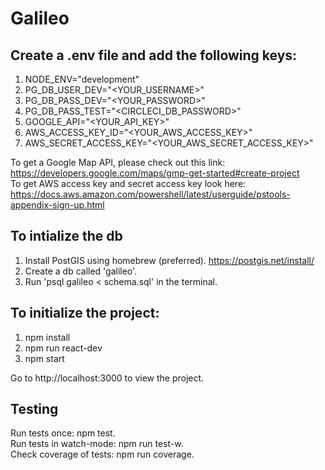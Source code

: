 # Galileo
## Create a .env file and add the following keys:
1. NODE_ENV="development"
2. PG_DB_USER_DEV="<YOUR_USERNAME>"
3. PG_DB_PASS_DEV="<YOUR_PASSWORD>"
4. PG_DB_PASS_TEST="<CIRCLECI_DB_PASSWORD>"
5. GOOGLE_API="<YOUR_API_KEY>"
6. AWS_ACCESS_KEY_ID="<YOUR_AWS_ACCESS_KEY>"
7. AWS_SECRET_ACCESS_KEY="<YOUR_AWS_SECRET_ACCESS_KEY>"  

To get a Google Map API, please check out this link: https://developers.google.com/maps/gmp-get-started#create-project  
To get AWS access key and secret access key look here: https://docs.aws.amazon.com/powershell/latest/userguide/pstools-appendix-sign-up.html

## To intialize the db
1. Install PostGIS using homebrew (preferred). https://postgis.net/install/
2. Create a db called 'galileo'.
3. Run 'psql galileo < schema.sql' in the terminal.

## To initialize the project:
1. npm install
2. npm run react-dev
3. npm start

Go to http://localhost:3000 to view the project.

## Testing
Run tests once: npm test.   
Run tests in watch-mode: npm run test-w.   
Check coverage of tests: npm run coverage.   

